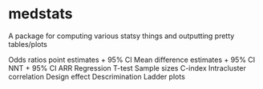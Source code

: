 # medstats
A package for computing various statsy things and outputting pretty tables/plots

Odds ratios point estimates + 95% CI
Mean difference estimates + 95% CI
NNT + 95% CI
ARR
Regression
T-test
Sample sizes
C-index
Intracluster correlation
Design effect
Descrimination
Ladder plots
